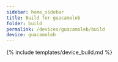 ```yaml
---
sidebar: home_sidebar
title: Build for guacamoleb
folder: build
permalink: /devices/guacamoleb/build
device: guacamoleb
---
```

{% include templates/device_build.md %}
